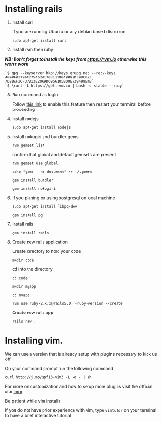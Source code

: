 # Installing rails
1. Install curl

    If you are running Ubuntu or any debian based distro run

    `sudo apt-get install curl`

2. Install rvm then ruby

***NB: Don't forget to install the keys from https://rvm.io otherwise this won't work*** 

    `$ gpg --keyserver hkp://keys.gnupg.net --recv-keys 409B6B1796C275462A1703113804BB82D39DC0E3 7D2BAF1CF37B13E2069D6956105BD0E739499BDB`
    `$ \curl -L https://get.rvm.io | bash -s stable --ruby`

3. Run command as login

    Follow [this link](https://rvm.io/integration/gnome-terminal#integrating-rvm-with-gnome-terminal) to enable this feature then restart your terminal before proceeding

4. Install nodejs

    `sudo apt-get install nodejs`

5. Install nokogiri and bundler gems

    `rvm gemset list`

    confirm that global and default gemsets are present

    `rvm gemset use global`

    `echo "gem: --no-document" >> ~/.gemrc`

    `gem install bundler`

    `gem install nokogiri`

6. If you planing on using postgresql on local machine

    `sudo apt-get install libpq-dev`

    `gem install pg`

7. Install rails

   `gem install rails`

8. Create new rails application

    Create directory to hold your code

    `mkdir code`
    
    cd into the directory

    `cd code`

    `mkdir myapp`

    `cd myapp`

    `rvm use ruby-2.x.x@rails5.0 --ruby-version --create`

    Create new rails app

    `rails new .`

# Installing vim.

We can use a version that is already setup with plugins necessary to kick us off

On your command prompt run the following command

`curl http://j.mp/spf13-vim3 -L -o - | sh`

For more on customization and how to setup more plugins visit the official site 
[here](http://vim.spf13.com/)

Be patient while vim installs

If you do not have prior experience with vim, type `vimtutor` on your terminal to have a brief
interactive tutorial
